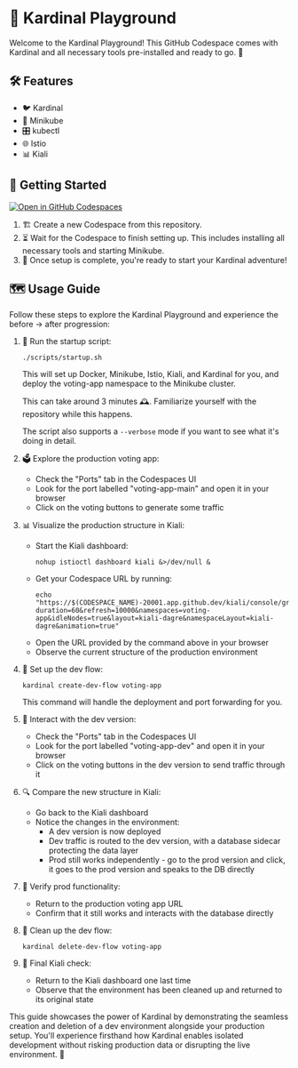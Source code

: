 # 🎡 Kardinal Playground

Welcome to the Kardinal Playground! This GitHub Codespace comes with Kardinal and all necessary tools pre-installed and ready to go. 🚀

## 🛠 Features

- 🐦 Kardinal
- 🚙 Minikube
- 🎛 kubectl
- 🌐 Istio
- 📊 Kiali

## 🚀 Getting Started

[![Open in GitHub Codespaces](https://github.com/codespaces/badge.svg)](https://github.com/codespaces/new?hide_repo_select=true&ref=main&repo=818205437&skip_quickstart=true&machine=standardLinux32gb&devcontainer_path=.devcontainer%2Fdevcontainer.json)

1. 🏗 Create a new Codespace from this repository.
2. ⏳ Wait for the Codespace to finish setting up. This includes installing all necessary tools and starting Minikube.
3. 🎉 Once setup is complete, you're ready to start your Kardinal adventure!

## 🗺 Usage Guide

Follow these steps to explore the Kardinal Playground and experience the before → after progression:

1. 🏁 Run the startup script:
   ```
   ./scripts/startup.sh
   ```
   This will set up Docker, Minikube, Istio, Kiali, and Kardinal for you, and deploy the voting-app namespace to the Minikube cluster.

   This can take around 3 minutes 🕰️. Familiarize yourself with the repository while this happens.

   The script also supports a `--verbose` mode if you want to see what it's doing in detail.

2. 🗳 Explore the production voting app:
   - Check the "Ports" tab in the Codespaces UI
   - Look for the port labelled "voting-app-main" and open it in your browser
   - Click on the voting buttons to generate some traffic

3. 📊 Visualize the production structure in Kiali:
   - Start the Kiali dashboard:
     ```
     nohup istioctl dashboard kiali &>/dev/null &
     ```
   - Get your Codespace URL by running:
     ```
     echo "https://$(CODESPACE_NAME)-20001.app.github.dev/kiali/console/graph/namespaces/?duration=60&refresh=10000&namespaces=voting-app&idleNodes=true&layout=kiali-dagre&namespaceLayout=kiali-dagre&animation=true"
     ```
   - Open the URL provided by the command above in your browser
   - Observe the current structure of the production environment

4. 🔧 Set up the dev flow:
   ```
   kardinal create-dev-flow voting-app
   ```
   This command will handle the deployment and port forwarding for you.

5. 🧪 Interact with the dev version:
   - Check the "Ports" tab in the Codespaces UI
   - Look for the port labelled "voting-app-dev" and open it in your browser
   - Click on the voting buttons in the dev version to send traffic through it

6. 🔍 Compare the new structure in Kiali:
   - Go back to the Kiali dashboard
   - Notice the changes in the environment:
     - A dev version is now deployed
     - Dev traffic is routed to the dev version, with a database sidecar protecting the data layer
     - Prod still works independently - go to the prod version and click, it goes to the prod version and speaks to the DB directly

7. 🔄 Verify prod functionality:
   - Return to the production voting app URL
   - Confirm that it still works and interacts with the database directly

8. 🧹 Clean up the dev flow:
   ```
   kardinal delete-dev-flow voting-app
   ```

9. 🔎 Final Kiali check:
   - Return to the Kiali dashboard one last time
   - Observe that the environment has been cleaned up and returned to its original state

This guide showcases the power of Kardinal by demonstrating the seamless creation and deletion of a dev environment alongside your production setup. You'll experience firsthand how Kardinal enables isolated development without risking production data or disrupting the live environment. 🚀